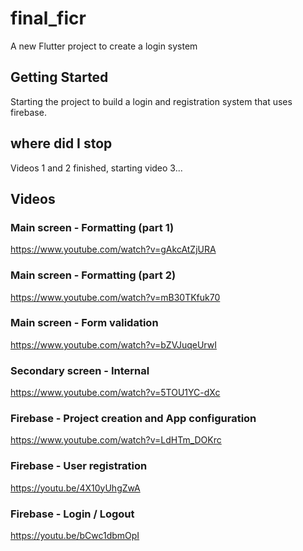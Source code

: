 # final_ficr

A new Flutter project to create a login system

## Getting Started

Starting the project to build a login and registration system that uses firebase.

## where did I stop

Videos 1 and 2 finished, starting video 3...

## Videos

### Main screen - Formatting (part 1)
https://www.youtube.com/watch?v=gAkcAtZjURA

### Main screen - Formatting (part 2)
https://www.youtube.com/watch?v=mB30TKfuk70

### Main screen  - Form validation
https://www.youtube.com/watch?v=bZVJuqeUrwI

### Secondary screen - Internal
https://www.youtube.com/watch?v=5TOU1YC-dXc

### Firebase - Project creation and App configuration
https://www.youtube.com/watch?v=LdHTm_DOKrc

### Firebase - User registration
https://youtu.be/4X10yUhgZwA

### Firebase - Login / Logout
https://youtu.be/bCwc1dbmOpI
